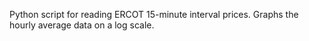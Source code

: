 Python script for reading ERCOT 15-minute interval prices. Graphs the hourly average data on a log scale.
